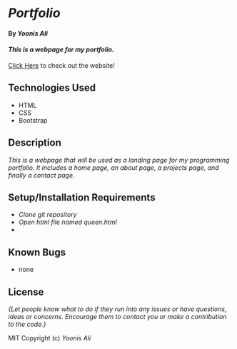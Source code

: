 # _Portfolio_

#### By _**Yoonis Ali**_

#### _This is a webpage for my portfolio._

[Click Here](https://yoonisali.github.io/portfolio/) to check out the website!

## Technologies Used

* HTML
* CSS
* Bootstrap

## Description

_This is a webpage that will be used as a landing page for my programming portfolio. It includes a home page, an about page, a projects page, and finally a contact page._

## Setup/Installation Requirements

* _Clone git repository_
* _Open html file named queen.html_
* 
## Known Bugs

* none

## License

_{Let people know what to do if they run into any issues or have questions, ideas or concerns.  Encourage them to contact you or make a contribution to the code.}_

MIT
Copyright (c) _Yoonis Ali_
